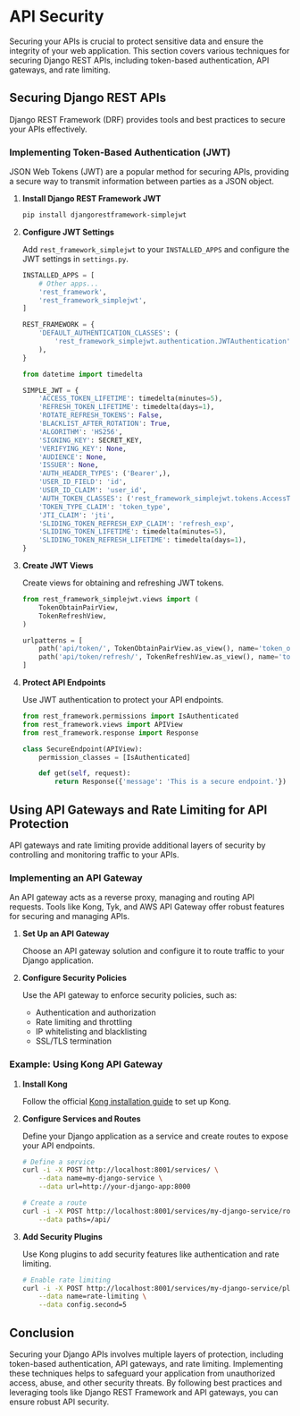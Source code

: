 # API Security

Securing your APIs is crucial to protect sensitive data and ensure the integrity of your web application. This section covers various techniques for securing Django REST APIs, including token-based authentication, API gateways, and rate limiting.

## Securing Django REST APIs

Django REST Framework (DRF) provides tools and best practices to secure your APIs effectively.

### Implementing Token-Based Authentication (JWT)

JSON Web Tokens (JWT) are a popular method for securing APIs, providing a secure way to transmit information between parties as a JSON object.

1. **Install Django REST Framework JWT**

   ```sh
   pip install djangorestframework-simplejwt
   ```

2. **Configure JWT Settings**

   Add `rest_framework_simplejwt` to your `INSTALLED_APPS` and configure the JWT settings in `settings.py`.

   ```python
   INSTALLED_APPS = [
       # Other apps...
       'rest_framework',
       'rest_framework_simplejwt',
   ]

   REST_FRAMEWORK = {
       'DEFAULT_AUTHENTICATION_CLASSES': (
           'rest_framework_simplejwt.authentication.JWTAuthentication',
       ),
   }

   from datetime import timedelta

   SIMPLE_JWT = {
       'ACCESS_TOKEN_LIFETIME': timedelta(minutes=5),
       'REFRESH_TOKEN_LIFETIME': timedelta(days=1),
       'ROTATE_REFRESH_TOKENS': False,
       'BLACKLIST_AFTER_ROTATION': True,
       'ALGORITHM': 'HS256',
       'SIGNING_KEY': SECRET_KEY,
       'VERIFYING_KEY': None,
       'AUDIENCE': None,
       'ISSUER': None,
       'AUTH_HEADER_TYPES': ('Bearer',),
       'USER_ID_FIELD': 'id',
       'USER_ID_CLAIM': 'user_id',
       'AUTH_TOKEN_CLASSES': ('rest_framework_simplejwt.tokens.AccessToken',),
       'TOKEN_TYPE_CLAIM': 'token_type',
       'JTI_CLAIM': 'jti',
       'SLIDING_TOKEN_REFRESH_EXP_CLAIM': 'refresh_exp',
       'SLIDING_TOKEN_LIFETIME': timedelta(minutes=5),
       'SLIDING_TOKEN_REFRESH_LIFETIME': timedelta(days=1),
   }
   ```

3. **Create JWT Views**

   Create views for obtaining and refreshing JWT tokens.

   ```python
   from rest_framework_simplejwt.views import (
       TokenObtainPairView,
       TokenRefreshView,
   )

   urlpatterns = [
       path('api/token/', TokenObtainPairView.as_view(), name='token_obtain_pair'),
       path('api/token/refresh/', TokenRefreshView.as_view(), name='token_refresh'),
   ]
   ```

4. **Protect API Endpoints**

   Use JWT authentication to protect your API endpoints.

   ```python
   from rest_framework.permissions import IsAuthenticated
   from rest_framework.views import APIView
   from rest_framework.response import Response

   class SecureEndpoint(APIView):
       permission_classes = [IsAuthenticated]

       def get(self, request):
           return Response({'message': 'This is a secure endpoint.'})
   ```

## Using API Gateways and Rate Limiting for API Protection

API gateways and rate limiting provide additional layers of security by controlling and monitoring traffic to your APIs.

### Implementing an API Gateway

An API gateway acts as a reverse proxy, managing and routing API requests. Tools like Kong, Tyk, and AWS API Gateway offer robust features for securing and managing APIs.

1. **Set Up an API Gateway**

   Choose an API gateway solution and configure it to route traffic to your Django application.

2. **Configure Security Policies**

   Use the API gateway to enforce security policies, such as:
   - Authentication and authorization
   - Rate limiting and throttling
   - IP whitelisting and blacklisting
   - SSL/TLS termination

### Example: Using Kong API Gateway

1. **Install Kong**

   Follow the official [Kong installation guide](https://docs.konghq.com/install/) to set up Kong.

2. **Configure Services and Routes**

   Define your Django application as a service and create routes to expose your API endpoints.

   ```sh
   # Define a service
   curl -i -X POST http://localhost:8001/services/ \
       --data name=my-django-service \
       --data url=http://your-django-app:8000

   # Create a route
   curl -i -X POST http://localhost:8001/services/my-django-service/routes \
       --data paths=/api/
   ```

3. **Add Security Plugins**

   Use Kong plugins to add security features like authentication and rate limiting.

   ```sh
   # Enable rate limiting
   curl -i -X POST http://localhost:8001/services/my-django-service/plugins \
       --data name=rate-limiting \
       --data config.second=5
   ```

## Conclusion

Securing your Django APIs involves multiple layers of protection, including token-based authentication, API gateways, and rate limiting. Implementing these techniques helps to safeguard your application from unauthorized access, abuse, and other security threats. By following best practices and leveraging tools like Django REST Framework and API gateways, you can ensure robust API security.